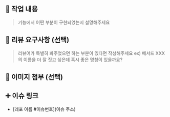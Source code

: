 ## 🔎 작업 내용

> 기능에서 어떤 부분이 구현되었는지 설명해주세요


## 💬 리뷰 요구사항 (선택)

> 리뷰어가 특별히 봐주었으면 하는 부분이 있다면 작성해주세요
> ex) 메서드 XXX의 이름을 더 잘 짓고 싶은데 혹시 좋은 명칭이 있을까요?


## 📸 이미지 첨부 (선택)



## ➕ 이슈 링크

- [레포 이름 #이슈번호](이슈 주소)
